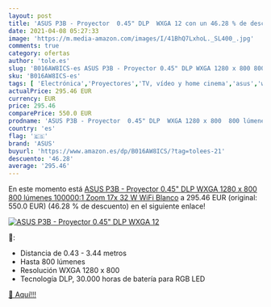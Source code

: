 ```yaml
---
layout: post
title: 'ASUS P3B - Proyector  0.45" DLP  WXGA 12 con un 46.28 % de descuento'
date: 2021-04-08 05:27:33
image: 'https://m.media-amazon.com/images/I/41BhQ7LxhoL._SL400_.jpg'
comments: true
category: ofertas
author: 'tole.es'
slug: 'B016AW8ICS-es ASUS P3B - Proyector 0.45" DLP WXGA 1280 x 800 800 lúmenes...'
sku: 'B016AW8ICS-es'
tags: [ 'Electrónica','Proyectores','TV, vídeo y home cinema','asus','wifi', ]
actualPrice: 295.46 EUR
currency: EUR
price: 295.46
comparePrice: 550.0 EUR
prodname: 'ASUS P3B - Proyector  0.45" DLP  WXGA 1280 x 800  800 lúmenes  100000:1  Zoom 17x  32 W  WiFi   Blanco'
country: 'es'
flag: '🇪🇸'
brand: 'ASUS'
buyurl: 'https://www.amazon.es/dp/B016AW8ICS/?tag=tolees-21'
descuento: '46.28'
average: '295.46'
---
```


En este momento está [ASUS P3B - Proyector  0.45" DLP  WXGA 1280 x 800  800 lúmenes  100000:1  Zoom 17x  32 W  WiFi   Blanco](https://www.amazon.es/dp/B016AW8ICS/?tag=tolees-21) a 295.46 EUR (original: 550.0 EUR) (46.28 %  de descuento) en el siguiente enlace!

[![ASUS P3B - Proyector  0.45" DLP  WXGA 12](https://m.media-amazon.com/images/I/41BhQ7LxhoL._SL400_.jpg)](https://www.amazon.es/dp/B016AW8ICS/?tag=tolees-21)

🔎:

- Distancia de 0.43 - 3.44 metros
- Hasta 800 lúmenes
- Resolución WXGA 1280 x 800
- Tecnología DLP, 30.000 horas de batería para RGB LED

[🛒 Aquí!!!](https://www.amazon.es/dp/B016AW8ICS/?tag=tolees-21)
